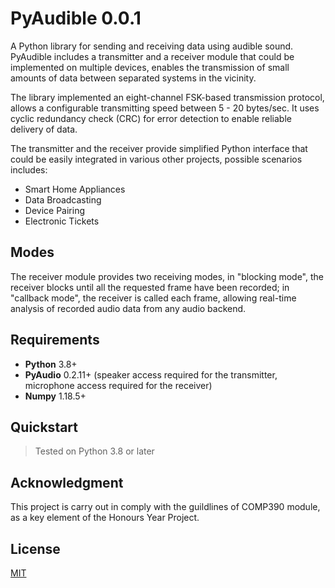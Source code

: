 # PyAudible 0.0.1

A Python library for sending and receiving data using audible sound. PyAudible includes a transmitter and a receiver module that could be implemented on multiple devices, enables the transmission of small amounts of data between separated systems in the vicinity.

The library implemented an eight-channel FSK-based transmission protocol, allows a configurable transmitting speed between 5 - 20 bytes/sec. It uses cyclic redundancy check (CRC) for error detection to enable reliable delivery of data.  

The transmitter and the receiver provide simplified Python interface that could be easily integrated in various other projects, possible scenarios includes:

 - Smart Home Appliances
 - Data Broadcasting
 - Device Pairing
 - Electronic Tickets

## Modes

The receiver module provides two receiving modes, in "blocking mode", the receiver blocks until all the requested frame have been recorded; in "callback mode", the receiver is called each frame, allowing real-time analysis of recorded audio data from any audio backend.

## Requirements

* **Python** 3.8+
* **PyAudio** 0.2.11+ (speaker access required for the transmitter, microphone access required for the receiver)
* **Numpy** 1.18.5+



## Quickstart

> Tested on Python 3.8 or later  


## Acknowledgment

This project is carry out in comply with the guildlines of COMP390 module, as a key element of the Honours Year Project.








## License
[MIT](https://choosealicense.com/licenses/mit/)
